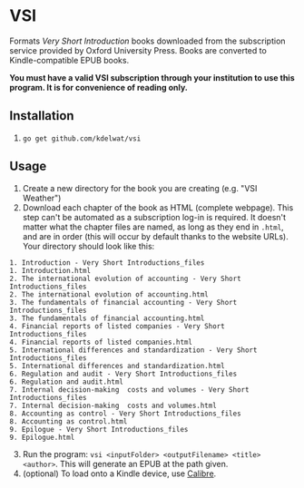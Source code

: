 # VSI

Formats *Very Short Introduction* books downloaded from the subscription service provided by Oxford University Press. Books are converted to Kindle-compatible EPUB books.

**You must have a valid VSI subscription through your institution to use this program. It is for convenience of reading only.**

## Installation
1. `go get github.com/kdelwat/vsi`

## Usage

1. Create a new directory for the book you are creating (e.g. "VSI Weather")
2. Download each chapter of the book as HTML (complete webpage). This step can't be automated as a subscription log-in is required. It doesn't matter what the chapter files are named, as long as they end in `.html`, and are in order (this will occur by default thanks to the website URLs). Your directory should look like this:

```
1. Introduction - Very Short Introductions_files
1. Introduction.html
2. The international evolution of accounting - Very Short Introductions_files
2. The international evolution of accounting.html
3. The fundamentals of financial accounting - Very Short Introductions_files
3. The fundamentals of financial accounting.html
4. Financial reports of listed companies - Very Short Introductions_files
4. Financial reports of listed companies.html
5. International differences and standardization - Very Short Introductions_files
5. International differences and standardization.html
6. Regulation and audit - Very Short Introductions_files
6. Regulation and audit.html
7. Internal decision-making  costs and volumes - Very Short Introductions_files
7. Internal decision-making  costs and volumes.html
8. Accounting as control - Very Short Introductions_files
8. Accounting as control.html
9. Epilogue - Very Short Introductions_files
9. Epilogue.html
```

3. Run the program: `vsi <inputFolder> <outputFilename> <title> <author>`. This will generate an EPUB at the path given.
4. (optional) To load onto a Kindle device, use [Calibre](https://calibre-ebook.com/).